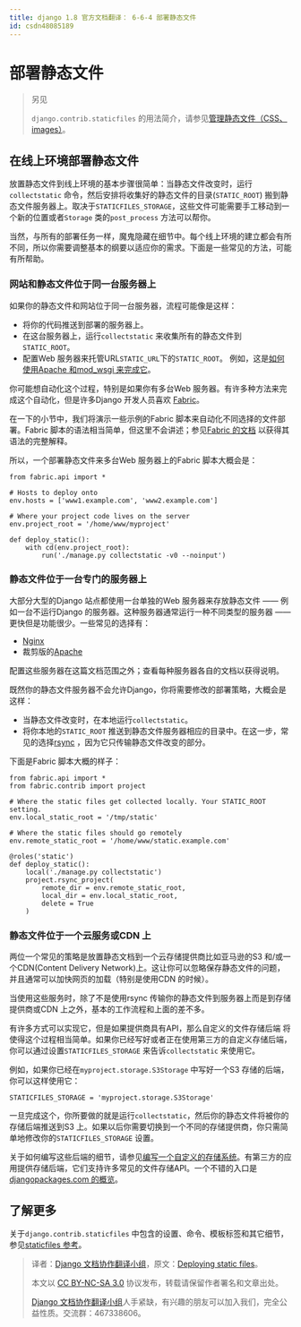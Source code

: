 ```yaml
---
title: django 1.8 官方文档翻译： 6-6-4 部署静态文件
id: csdn48085189
---
```


# 部署静态文件

> 另见
> 
> `django.contrib.staticfiles` 的用法简介，请参见[管理静态文件（CSS、images）](http://python.usyiyi.cn/django/howto/static-files/index.html)。

## 在线上环境部署静态文件

放置静态文件到线上环境的基本步骤很简单：当静态文件改变时，运行`collectstatic` 命令，然后安排将收集好的静态文件的目录(`STATIC_ROOT`) 搬到静态文件服务器上。取决于`STATICFILES_STORAGE`，这些文件可能需要手工移动到一个新的位置或者`Storage` 类的`post_process` 方法可以帮你。

当然，与所有的部署任务一样，魔鬼隐藏在细节中。每个线上环境的建立都会有所不同，所以你需要调整基本的纲要以适应你的需求。下面是一些常见的方法，可能有所帮助。

### 网站和静态文件位于同一台服务器上

如果你的静态文件和网站位于同一台服务器，流程可能像是这样：

*   将你的代码推送到部署的服务器上。
*   在这台服务器上，运行`collectstatic` 来收集所有的静态文件到`STATIC_ROOT`。
*   配置Web 服务器来托管URL`STATIC_URL`下的`STATIC_ROOT`。 例如，这是[如何使用Apache 和mod_wsgi 来完成它](http://python.usyiyi.cn/django/howto/deployment/wsgi/modwsgi.html#serving-files)。

你可能想自动化这个过程，特别是如果你有多台Web 服务器。有许多种方法来完成这个自动化，但是许多Django 开发人员喜欢 [Fabric](http://fabfile.org/)。

在一下的小节中，我们将演示一些示例的Fabric 脚本来自动化不同选择的文件部署。Fabric 脚本的语法相当简单，但这里不会讲述；参见[Fabric 的文档](http://docs.fabfile.org/) 以获得其语法的完整解释。

所以，一个部署静态文件来多台Web 服务器上的Fabric 脚本大概会是：

```
from fabric.api import *

# Hosts to deploy onto
env.hosts = ['www1.example.com', 'www2.example.com']

# Where your project code lives on the server
env.project_root = '/home/www/myproject'

def deploy_static():
    with cd(env.project_root):
        run('./manage.py collectstatic -v0 --noinput')
```

### 静态文件位于一台专门的服务器上

大部分大型的Django 站点都使用一台单独的Web 服务器来存放静态文件 —— 例如一台不运行Django 的服务器。这种服务器通常运行一种不同类型的服务器 —— 更快但是功能很少。一些常见的选择有：

*   [Nginx](http://wiki.nginx.org/Main)
*   裁剪版的[Apache](http://httpd.apache.org/)

配置这些服务器在这篇文档范围之外；查看每种服务器各自的文档以获得说明。

既然你的静态文件服务器不会允许Django，你将需要修改的部署策略，大概会是这样：

*   当静态文件改变时，在本地运行`collectstatic`。
*   将你本地的`STATIC_ROOT` 推送到静态文件服务器相应的目录中。在这一步，常见的选择[rsync](https://rsync.samba.org/) ，因为它只传输静态文件改变的部分。

下面是Fabric 脚本大概的样子：

```
from fabric.api import *
from fabric.contrib import project

# Where the static files get collected locally. Your STATIC_ROOT setting.
env.local_static_root = '/tmp/static'

# Where the static files should go remotely
env.remote_static_root = '/home/www/static.example.com'

@roles('static')
def deploy_static():
    local('./manage.py collectstatic')
    project.rsync_project(
        remote_dir = env.remote_static_root,
        local_dir = env.local_static_root,
        delete = True
    )
```

### 静态文件位于一个云服务或CDN 上

两位一个常见的策略是放置静态文档到一个云存储提供商比如亚马逊的S3 和/或一个CDN(Content Delivery Network)上。这让你可以忽略保存静态文件的问题，并且通常可以加快网页的加载（特别是使用CDN 的时候）。

当使用这些服务时，除了不是使用rsync 传输你的静态文件到服务器上而是到存储提供商或CDN 上之外，基本的工作流程和上面的差不多。

有许多方式可以实现它，但是如果提供商具有API，那么自定义的文件存储后端 将使得这个过程相当简单。如果你已经写好或者正在使用第三方的自定义存储后端，你可以通过设置`STATICFILES_STORAGE` 来告诉`collectstatic` 来使用它。

例如，如果你已经在`myproject.storage.S3Storage` 中写好一个S3 存储的后端，你可以这样使用它：

```
STATICFILES_STORAGE = 'myproject.storage.S3Storage'
```

一旦完成这个，你所要做的就是运行`collectstatic`，然后你的静态文件将被你的存储后端推送到S3 上。如果以后你需要切换到一个不同的存储提供商，你只需简单地修改你的`STATICFILES_STORAGE` 设置。

关于如何编写这些后端的细节，请参见[编写一个自定义的存储系统](http://python.usyiyi.cn/django/howto/custom-file-storage.html)。有第三方的应用提供存储后端，它们支持许多常见的文件存储API。一个不错的入口是[djangopackages.com 的概览](https://www.djangopackages.com/grids/g/storage-backends/)。

## 了解更多

关于`django.contrib.staticfiles` 中包含的设置、命令、模板标签和其它细节，参见[staticfiles 参考](http://python.usyiyi.cn/django/ref/contrib/staticfiles.html)。

> 译者：[Django 文档协作翻译小组](http://python.usyiyi.cn/django/index.html)，原文：[Deploying static files](https://docs.djangoproject.com/en/1.8/howto/static-files/deployment/)。
> 
> 本文以 [CC BY-NC-SA 3.0](http://creativecommons.org/licenses/by-nc-sa/3.0/cn/) 协议发布，转载请保留作者署名和文章出处。
> 
> [Django 文档协作翻译小组](http://python.usyiyi.cn/django/index.html)人手紧缺，有兴趣的朋友可以加入我们，完全公益性质。交流群：467338606。